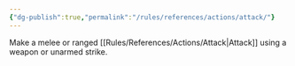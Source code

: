 ```yaml
---
{"dg-publish":true,"permalink":"/rules/references/actions/attack/"}
---
```


Make a melee or ranged [[Rules/References/Actions/Attack\|Attack]] using a weapon or unarmed strike.